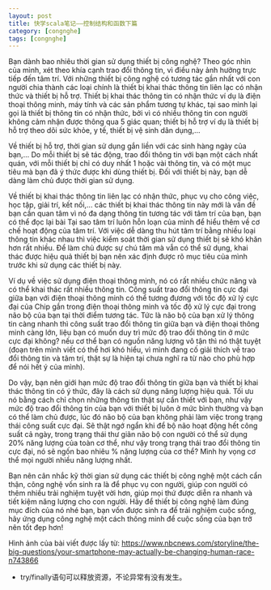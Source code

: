 ```yaml
---
layout: post
title: 快学scala笔记——控制结构和函数下篇
category: [congnghe]
tags: [congnghe]
---
```


Bạn dành bao nhiêu thời gian sử dụng thiết bị công nghệ?
Theo góc nhìn của mình, xét theo khía cạnh trao đổi thông tin, vì điều này ảnh hưởng trực tiếp đến tâm trí. Với những thiết bị công nghệ có tương tác gần nhất với con người chia thành các loại chính là thiết bị khai thác thông tin liên lạc có nhận thức và thiết bị hỗ trợ. Thiết bị khai thác thông tin có nhận thức ví dụ là điện thoại thông minh, máy tính và các sản phẩm tương tự khác, tại sao mình lại gọi là thiết bị thông tin có nhận thức, bởi vì có nhiều thông tin con người không cảm nhận được thông qua 5 giác quan; thiết bị hỗ trợ ví dụ là thiết bị hỗ trợ theo dõi sức khỏe, y tế, thiết bị vệ sinh dân dụng,...


Về thiết bị hỗ trợ, thời gian sử dụng gắn liền với các sinh hàng ngày của bạn,... Do mỗi thiết bị sẽ tác động, trao đổi thông tin với bạn một cách nhất quán, với mỗi thiết bị chỉ có duy nhất 1 hoặc vài thông tin, và có một mục tiêu mà bạn đã ý thức được khi dùng thiết bị. Đối với thiết bị này, bạn dễ dàng làm chủ được thời gian sử dụng. 

Về thiết bị khai thác thông tin liên lạc có nhận thức, phục vụ cho công việc, học tập, giải trí, kết nối,... các thiết bị khai thác thông tin này mới là vấn đề bạn cần quan tâm vì nó đa dạng thông tin tương tác với tâm trí của bạn, bạn có thể đọc lại bài Tại sao tâm trí luôn hỗn loạn của mình để hiểu thêm về cơ chế hoạt động của tâm trí. Với việc dễ dàng thu hút tâm trí bằng nhiều loại thông tin khác nhau thì việc kiểm soát thời gian sử dụng thiết bị sẽ khó khăn hơn rất nhiều. Để làm chủ được sự chú tâm mà vẫn có thể sử dụng, khai thác được hiệu quả thiết bị bạn nên xác định được rõ mục tiêu của mình trước khi sử dụng các thiết bị này. 

Ví dụ về việc sử dụng điện thoại thông minh, nó có rất nhiều chức năng và có thể khai thác rất nhiều thông tin. Công suất trao đổi thông tin cực đại giữa bạn với điện thoại thông minh có thể tương đương với tốc độ xử lý cực đại của Chip gắn trong điện thoại thông minh và tốc độ xử lý cực đại trong não bộ của bạn tại thời điểm tương tác. Tức là não bộ của bạn xử lý thông tin càng nhanh thì công suất trao đổi thông tin giữa bạn và điện thoại thông minh càng lớn, liệu bạn có muốn duy trì mức độ trao đổi thông tin ở mức cực đại không? nếu cơ thể bạn có nguồn năng lượng vô tận thì nó thật tuyệt (đoạn trên mình viết có thể hơi khó hiểu, vì mình đang cố giải thích về trao đổi thông tin và tâm trí, thật sự là hiện tại chưa nghĩ ra từ nào cho phù hợp để nói hết ý của mình). 

Do vậy, bạn nên giới hạn mức độ trao đổi thông tin giữa bạn và thiết bị khai thác thông tin có ý thức, đây là cách sử dụng năng lượng hiệu quả. Tối ưu nó bằng cách chỉ chọn những thông tin thật sự cần thiết với bạn, như vậy mức độ trao đổi thông tin của bạn với thiết bị luôn ở mức bình thường và bạn có thể làm chủ được, lúc đó não bộ của bạn không phải làm việc trong trạng thái công suất cực đại. Sẽ thật ngớ ngẩn khi để bộ não hoạt động hết công suất cả ngày, trong trạng thái thư giãn não bộ con người có thể sử dụng 20% năng lượng của toàn cơ thể, như vậy trong trạng thái trao đổi thông tin cực đại, nó sẽ ngốn bao nhiêu % năng lượng của cơ thể? Mình hy vọng cơ thể mọi người nhiều năng lượng nhất.

Bạn nên cân nhắc kỹ thời gian sử dụng các thiết bị công nghệ một cách cẩn thận, công nghệ vốn sinh ra là để phục vụ con người, giúp con người có thêm nhiều trải nghiệm tuyệt vời hơn, giúp mọi thứ được diễn ra nhanh và tiết kiệm năng lượng cho con người. Hãy để thiết bị công nghệ làm đúng mục đích của nó nhé bạn, bạn vốn được sinh ra để trải nghiệm cuộc sống, hãy ứng dụng công nghệ một cách thông minh để cuộc sống của bạn trở nên tốt đẹp hơn!

Hình ảnh của bài viết được lấy từ: https://www.nbcnews.com/storyline/the-big-questions/your-smartphone-may-actually-be-changing-human-race-n743866

- try/finally语句可以释放资源，不论异常有没有发生。


